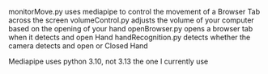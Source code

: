 monitorMove.py uses mediapipe to control the movement of a Browser Tab across the screen
volumeControl.py adjusts the volume of your computer based on the opening of your hand
openBrowser.py opens a browser tab when it detects and open Hand
handRecognition.py detects whether the camera detects and open or Closed Hand


Mediapipe uses python 3.10, not 3.13 the one I currently  use 
